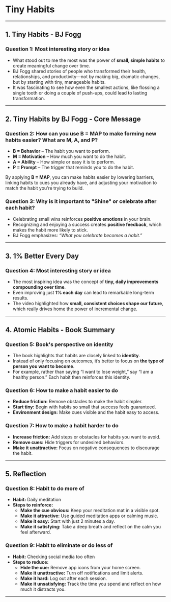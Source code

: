 # Tiny Habits 
---

## 1. Tiny Habits - BJ Fogg

### Question 1: Most interesting story or idea
* What stood out to me the most was the power of **small, simple habits** to create meaningful change over time.
* BJ Fogg shared stories of people who transformed their health, relationships, and productivity—not by making big, dramatic changes, but by starting with tiny, manageable habits.
* It was fascinating to see how even the smallest actions, like flossing a single tooth or doing a couple of push-ups, could lead to lasting transformation.

---

## 2. Tiny Habits by BJ Fogg - Core Message

### Question 2: How can you use B = MAP to make forming new habits easier? What are M, A, and P?
* **B = Behavior** – The habit you want to perform.
* **M = Motivation** – How much you want to do the habit.
* **A = Ability** – How simple or easy it is to perform.
* **P = Prompt** – The trigger that reminds you to do the habit.

By applying **B = MAP**, you can make habits easier by lowering barriers, linking habits to cues you already have, and adjusting your motivation to match the habit you’re trying to build.

### Question 3: Why is it important to "Shine" or celebrate after each habit?
* Celebrating small wins reinforces **positive emotions** in your brain.
* Recognizing and enjoying a success creates **positive feedback**, which makes the habit more likely to stick.
* BJ Fogg emphasizes: *“What you celebrate becomes a habit.”*

---

## 3. 1% Better Every Day

### Question 4: Most interesting story or idea
* The most inspiring idea was the concept of **tiny, daily improvements compounding over time**.
* Even improving just **1% each day** can lead to remarkable long-term results.
* The video highlighted how **small, consistent choices shape our future**, which really drives home the power of incremental change.

---

## 4. Atomic Habits - Book Summary

### Question 5: Book's perspective on identity
* The book highlights that habits are closely linked to **identity**.
* Instead of only focusing on outcomes, it’s better to focus on **the type of person you want to become**.
* For example, rather than saying “I want to lose weight,” say “I am a healthy person.” Each habit then reinforces this identity.

### Question 6: How to make a habit easier to do
* **Reduce friction:** Remove obstacles to make the habit simpler.
* **Start tiny:** Begin with habits so small that success feels guaranteed.
* **Environment design:** Make cues visible and the habit easy to access.

### Question 7: How to make a habit harder to do
* **Increase friction:** Add steps or obstacles for habits you want to avoid.
* **Remove cues:** Hide triggers for undesired behaviors.
* **Make it unattractive:** Focus on negative consequences to discourage the habit.

---

## 5. Reflection

### Question 8: Habit to do more of
* **Habit:** Daily meditation
* **Steps to reinforce:**
    - **Make the cue obvious:** Keep your meditation mat in a visible spot.
    - **Make it attractive:** Use guided meditation apps or calming music.
    - **Make it easy:** Start with just 2 minutes a day.
    - **Make it satisfying:** Take a deep breath and reflect on the calm you feel afterward.

### Question 9: Habit to eliminate or do less of
* **Habit:** Checking social media too often
* **Steps to reduce:**
    - **Hide the cue:** Remove app icons from your home screen.
    - **Make it unattractive:** Turn off notifications and limit alerts.
    - **Make it hard:** Log out after each session.
    - **Make it unsatisfying:** Track the time you spend and reflect on how much it distracts you.

---
